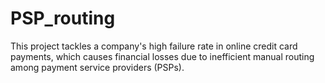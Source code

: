 # PSP_routing
This project tackles a company's high failure rate in online credit card payments, which causes financial losses due to inefficient manual routing among payment service providers (PSPs). 
